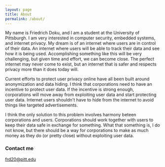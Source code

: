 ```yaml
---
layout: page
title: About
permalink: /about/
---
```

My name is Friedrich Doku, and I am a student at the University of Pittsburgh. I am very interested in computer security, embedded systems, and internet privacy. My dream is of an internet where users are in control of their data. An internet where users will be able to track their data and see how it is being used. Accomplishing something like this will be very challenging, but given time and effort, we can become close. The perfect internet may never come to exist, but an internet that is safer and respects privacy more than it does today will.

Current efforts to protect user privacy online have all been built around anonymization and data hiding. I think that corporations need to have an incentive to protect user data. If the incentive is strong enough, corporations will move away from exploiting user data and start protecting user data. Internet users shouldn't have to hide from the internet to avoid things like targeted advertisements.

I think the only solution to this problem involves harmony beteen corporations and users. Corporations should work together with users to keep their data safe in exchange for something. What that something is, I do not know, but there should be a way for corporations to make as much money as they do (or pretty close) without exploiting user data.

### Contact me

[frd20@pitt.edu](mailto:frd20@pitt.edu)
